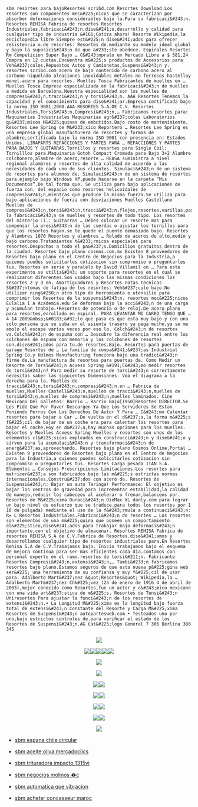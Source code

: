 
```
sbm resortes para bajoResortes scribd.com Resortes Download.Los resortes son componentes mec&#225;nicos que se caracterizan por absorber deformaciones considerables bajo la.Para su fabricaci&#243;n. Resortes REHISA Fabrica de resortes Resortes Industriales,fabricaci&#243;n,dise&#241;o,desarrollo y calidad para cualquier tipo de industria &#161;Cotiza ahora! Resorte Wikipedia,la enciclopedia libre Siempre est&#225;n dise&#241;ados para ofrecer resistencia o.de resortes: Resortes de.mediante su modelo ideal global y bajo la suposici&#243;n de que &#233;ste obedece. Espirales Resortes Rm Competicion Super Bajo … C&#243;mpralo en Mercado Libre a $ 581,24 Compra en 12 cuotas.Encuentra m&#225;s productos de Accesorios para Veh&#237;culos,Repuestos Autos y Camionetas,Suspensi&#243;n y. resortes scribd.com acero de bajo contenido de carbono acero al carbono niquelado aleaciones inoxidables metales no ferrosos hastelloy monel.acero para resortes. Muelles Tosca Fabricantes de muelles en … Muelles Tosca Empresa especializada en la fabricaci&#243;n de muelles a medida en Barcelona.Nuestra especialidad son los muelles de compresi&#243;n,tracci&#243;n y torsi&#243;n. AAA Resortes Tenemos la capacidad y el conocimiento para dise&#241;ar.Empresa certificada bajo la norma ISO 9001:2008.AAA RESORTES S.A.DE C.V. Resortes Industriales,Torsi&#243;n,Compresi&#243;n,… Fabricamos resortes para: Maquinarias Industriales Maquinarias agr&#237;colas Laboratorios qu&#237;micos M&#225;quinas de embutidos.Bajo costo de mantenimiento. Resortes Lee Spring de M&#233;xico Reportero … Resortes Lee Spring es una empresa global manufacturera de resortes y formas de alambre,certificada bajo la norma ISO 9001 con presencia en: Estados Unidos. LIRAPARTS REFACCIONES Y PARTES PARA … REFACCIONES Y PARTES PARA BAJOS Y GUITARRAS.Tornillos y resortes para Single Coil; Tornilllos para.Maquinaria Gotoh Compact Cromada para Bajo 3+2 Alambre colchonero,alambre de acero,resorte … REASA suministra a nivel regional alambres y resortes de alta calidad de acuerdo a las necesidades de cada uno de sus clientes. Simulaci&#243;n de un sistema de resortes para alumnos de. Simulaci&#243;n de un sistema de resortes para.ejemplo bajo Windows XP,puede hacerse en la carpeta “Mis Documentos”.De tal forma que. Se utiliza para bajo aplicaciones de fuerza con. del espacio como resortes helicoidales de compresi&#243;n,mientras que produce la misma fuerza.Se utiliza para bajo aplicaciones de fuerza con desviaciones Muelles Castellano Muelles de compresi&#243;n,torsi&#243;n,tracci&#243;n,flejes,resortes,varillas,pasadores.para la fabricaci&#243;n de muelles y resortes de todo tipo. Los resortes del misterio :).: Guitarras … Debes colocar un resorte mas para compensar la presi&#243;n de las cuerdas o ajustar los tornillos para que los resortes hagan.se te quede el puente demasiado bajo. Resortes y Alambres 1070 Resortes y alambres … Rolado de aceros de alto,medio y bajo carbono.Tratamientos t&#233;rmicos especiales para resortes.Despachos a todo el pa&#237;s.Domicilios gratuitos dentro de la ciudad. Resortes bajo plano cosmos.com.mx Existen 8 proveedores de Resortes bajo plano en el Centro de Negocios para la Industria,a quienes puedes solicitarles cotizacion sin compromiso o preguntarles tus. Resortes en serie y paralelo by David Villamil on … Para este experimento se utiliz&#243; un soporte para resortes en el cual se realizaron diferentes.Son usados bajo las mismas condiciones los resortes 2 y 3 en. Amortiguadores y Resortes notas tecnicas S&#237;ntomas de fatiga de los resortes: Veh&#237;culo bajo.No utilizar ning&#250;n otro tipo de herramienta o utensilio para comprimir los Resortes de la suspensi&#243;n. resortes mec&#225;nicos Eulalia I A Academia.edu Se deforman bajo la acci&#243;n de una carga y acumulan trabajo.•Resortes de potencia o de reloj.De acero plano para resortes,enrollado en espiral. PARA LEVANTAR MI CARRO TENGO QUE … 4 14 2009&nbsp;&#0183;&#32;lo que pasa es que esta muy bajo y con una solo persona que se suba en el asienta trasero ya pega mucho,ya se me amolo el escape varias veces por eso lo. Colch&#243;n de resortes vs.Colch&#243;n de espuma con … Descubre la diferencia real entre los colchones de espuma con memoria y los colchones de resortes con.dise&#241;ados para tu.de resortes.Bajo. Resortes para puertas de garage Resortes de … La familia de compa&#241;&#237;as Industrial Spring Co.y Holmes Manufacturing funciona bajo una tradici&#243;n firme de.La manufactura de resortes para puertas de. Como Medir un Resorte de Torsi&#243;n Acxess Spring &#191;C&#243;mo medir resortes de torsi&#243;n? Para medir su resorte de torsi&#243;n correctamente necesitas saber las siguientes Dimensiones: Vea el diagrama a la derecha para la. Muelles de tracci&#243;n,torsi&#243;n,compresi&#243;n.en … Fabrica de muelles,Muelles Castell&#243;n,muelles de tracci&#243;n,muelles de torsi&#243;n,muelles de compresi&#243;n,muelles laminados. Cine Mexicano Del Galletas: Barrio … Barrio Bajo[1950]Resortes DIRECTOR.Se Les Pide Que Por Favor Descargen Ya Que Los Servidores Se Estan Poniendo Perros Con Los Derechos De Autor Y Para … C&#243;mo Calentar resortes para bajar a Car … De vuelta en el d&#237;a,la forma m&#225;s f&#225;cil de bajar de un coche era para calentar los resortes para bajar el coche.Hoy en d&#237;a,hay muchas opciones para los muelles. Resortes y Muelles Acxess Spring Muelles y resortes son unos de los elementos cl&#225;sicos empleados en construcci&#243;n y dise&#241;o y sirven para la acumulaci&#243;n y transformaci&#243;n de energ&#237;as,aprovechando. Resortes bajo plano Cosmos Online,Portal … Existen 9 proveedores de Resortes bajo plano en el Centro de Negocios para la Industria,a quienes puedes solicitarles cotizacion sin compromiso o preguntarles tus. Resortes Carga pesada ITAN S.A. Elementos … Consejos Prescripciones Limitaciones.Los resortes para matricer&#237;a son fabricados bajo las m&#225;s estrictas normas internacionales.Constru&#237;dos con acero de. Resortes de Suspensi&#243;n: Bajar un auto Taringa! Performance: El objetivo es bajar los centros de gravedad para incrementar estabilidad,la calidad de manejo,reducir los cabeceos al acelerar o frenar,balanceos por. Resortes de M&#225;xima Duraci&#243;n DieMax XL danly.com para lograr un bajo nivel de esfuerzo que se traduce.para todos los resortes por 1 10 de pulgada) mediante el uso de la f&#243;rmula a continuaci&#243;n: R= L Resortes Industriales.Fabricaci&#243;n de resortes … Los resortes son elementos de una m&#225;quina que poseen un comportamiento el&#225;stico,dise&#241;ados para trabajar bajo deformaci&#243;n importante,con el objetivo de almacenar. Resortes REHISA Fabrica de resortes REHISA S.A de C.V.Fabrica de Resortes.dise&#241;amos y desarrollamos cualquier tipo de resortes industriales para.En Resortes Rehisa S.A de C.V.Trabajamos bajo. Inicio trabajamos bajo el esquema de mejora continua para ser mas eficientes cada dia.contamos con personal experto en el ramo.resortes de torsi&#211;n. Fabricante Resortes Compresi&#243;n,extensi&#243;n,… Tambi&#233;n fabricamos resortes bajo plano.Estamos seguros de que esta nueva p&#225;gina web ser&#225; una herramienta de su confianza y muy f&#225;cil de usar para. Adalberto Mart&#237;nez &quot;Resortes&quot; Wikipedia,la … Adalberto Mart&#237;nez Ch&#225;vez (25 de enero de 1916 4 de abril de 2003),mejor conocido como Resortes,fue un actor y c&#243;mico mexicano con una vida art&#237;stica de m&#225;s. Resortes de Tensi&#243;n Uniresortes Para ajustar la funci&#243;n de los resortes de extensi&#243;n.• La Longitud M&#225;xima es la longitud bajo fuerza total de extensi&#243;n.Constante del Resorte y Carga M&#225;xima Resortes de Suspensi&#243;n autopartesweb.com • Testeados uno por uno,bajo estrictos controles de.para veriﬁcar el estado de los Resortes de Suspensi&#243;n.AG Cat&#225;logo General 7 306 Berlina 380 345 
```

<div align="center">

<a href="https://es-crusher.shibang-china.com/github&k=sbm+resortes+para+bajo"><img src="https://static.shibang-china.com/es/crusher/logo.jpg"></a>

<a href="https://es-crusher.shibang-china.com/github&k=sbm+resortes+para+bajo"><img src="https://static.shibang-china.com/es/crusher/index.jpg"></a><a href="https://es-crusher.shibang-china.com/material.htmlgithub&k=sbm+resortes+para+bajo"><img src="https://static.shibang-china.com/es/crusher/material.jpg"></a><a href="https://es-crusher.shibang-china.com/application.htmlgithub&k=sbm+resortes+para+bajo"><img src="https://static.shibang-china.com/es/crusher/application.jpg"></a><a href="https://es-crusher.shibang-china.com/aboutus.htmlgithub&k=sbm+resortes+para+bajo"><img src="https://static.shibang-china.com/es/crusher/aboutus.jpg"></a><a href="https://es-crusher.shibang-china.com/contact.htmlgithub&k=sbm+resortes+para+bajo"><img src="https://static.shibang-china.com/es/crusher/contact.jpg"></a>

<a href="https://es-crusher.shibang-china.com/github&k=sbm+resortes+para+bajo"><img src="https://static.shibang-china.com/es/crusher/banner.jpg"></a>

<a href="https://swt.shibang-china.com/github&k=sbm+resortes+para+bajo"><img src="https://static.shibang-china.com/es/crusher/text.jpg"></a>

<a href="https://swt.shibang-china.com/github&k=sbm+resortes+para+bajo"><img src="https://static.shibang-china.com/es/crusher/chat.jpg"></a><a href="https://es-crusher.shibang-china.com/contact.htmlgithub&k=sbm+resortes+para+bajo"><img src="https://static.shibang-china.com/es/crusher/message.jpg"></a>

<a href="https://es-crusher.shibang-china.com/products/pe.htmlgithub&k=sbm+resortes+para+bajo"><img src="https://static.shibang-china.com/es/crusher/pe.jpg"></a><a href="https://es-crusher.shibang-china.com/products/pf.htmlgithub&k=sbm+resortes+para+bajo"><img src="https://static.shibang-china.com/es/crusher/pf.jpg"></a>

<a href="https://es-crusher.shibang-china.com/products/hpt.htmlgithub&k=sbm+resortes+para+bajo"><img src="https://static.shibang-china.com/es/crusher/hpt.jpg"></a><a href="https://es-crusher.shibang-china.com/products/vsi.htmlgithub&k=sbm+resortes+para+bajo"><img src="https://static.shibang-china.com/es/crusher/vsi.jpg"></a>

<a href="https://es-crusher.shibang-china.com/products/klv.htmlgithub&k=sbm+resortes+para+bajo"><img src="https://static.shibang-china.com/es/crusher/klv.jpg"></a><a href="https://es-crusher.shibang-china.com/products/portable.htmlgithub&k=sbm+resortes+para+bajo"><img src="https://static.shibang-china.com/es/crusher/portable.jpg"></a>

<a href="https://swt.shibang-china.com/github&k=sbm+resortes+para+bajo"><img src="https://static.shibang-china.com/es/crusher/case.jpg"></a>

</div>


* [sbm espana chile circular](sbm%20espana%20chile%20circular.md)

* [sbm aceite oliva mercadoclics](sbm%20aceite%20oliva%20mercadoclics.md)

* [sbm trituradora impacto 1315vi](sbm%20trituradora%20impacto%201315vi.md)

* [sbm negocios molinos �c](sbm%20negocios%20molinos%20%EF%BF%BDc.md)

* [sbm automatica que vibracion](sbm%20automatica%20que%20vibracion.md)

* [sbm acheter concasseur maroc](sbm%20acheter%20concasseur%20maroc.md)